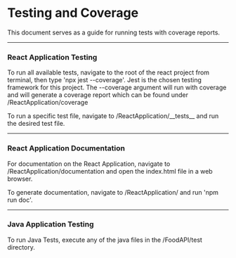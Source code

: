 <h1>Testing and Coverage</h1>
<p>This document serves as a guide for running tests with coverage reports.</p>
<hr>

<h3>React Application Testing</h3>
<p>To run all available tests, navigate to the root of the react project from terminal, then type 'npx jest --coverage'.
Jest is the chosen testing framework for this project.  The --coverage argument will run with coverage and will generate 
a coverage report which can be found under /ReactApplication/coverage</p>
<p>To run a specific test file, navigate to /ReactApplication/__tests__ and run the desired test file.</p>
<hr>
<h3> React Application Documentation</h3>
<p>For documentation on the React Application, navigate to /ReactApplication/documentation and open the index.html file in a web browser.</p>
<p>To generate documentation, navigate to /ReactApplication/ and run 'npm run doc'.</p>

<hr>
<h3>Java Application Testing</h3>
<p>To run Java Tests, execute any of the java files in the /FoodAPI/test directory.</p>